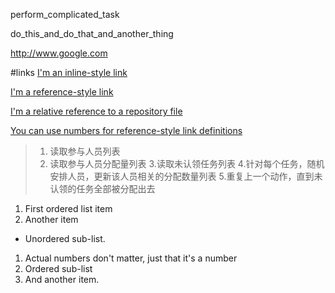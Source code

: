 perform_complicated_task

do_this_and_do_that_and_another_thing

http://www.google.com




#links
[I'm an inline-style link](https://www.google.com)

[I'm a reference-style link][Arbitrary case-insensitive reference text]

[I'm a relative reference to a repository file](../aa)

[You can use numbers for reference-style link definitions][1]



[arbitrary case-insensitive reference text]: https://www.mozilla.org

[1]: http://slashdot.org

[link text itself]: http://www.reddit.com


> 1. 读取参与人员列表 
> 2. 读取参与人员分配量列表 
> 3.读取未认领任务列表
> 4.针对每个任务，随机安排人员，更新该人员相关的分配数量列表 5.重复上一个动作，直到未认领的任务全部被分配出去

1. First ordered list item
2. Another item
* Unordered sub-list.
1. Actual numbers don't matter, just that it's a number
1. Ordered sub-list
4. And another item.

